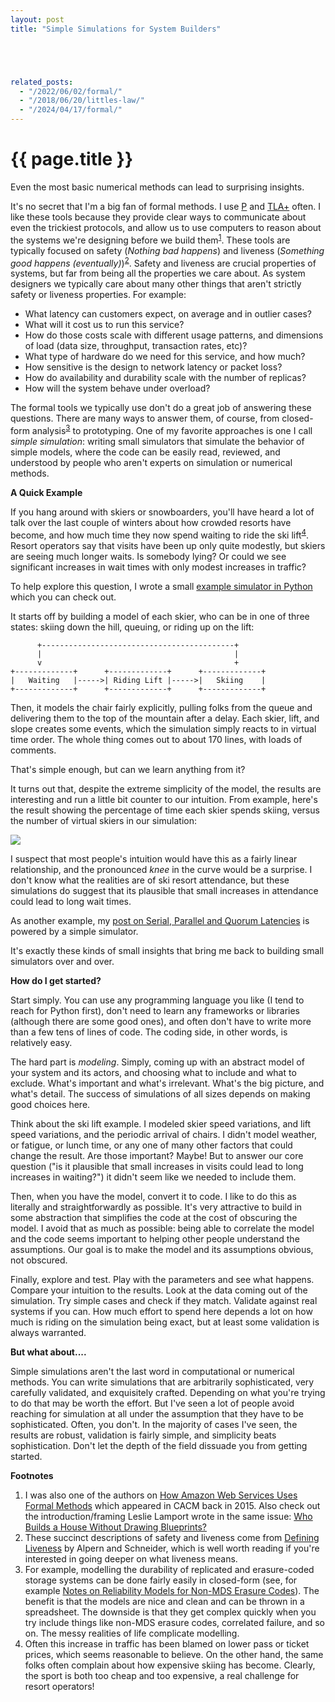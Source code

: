 ```yaml
---
layout: post
title: "Simple Simulations for System Builders"





related_posts:
  - "/2022/06/02/formal/"
  - "/2018/06/20/littles-law/"
  - "/2024/04/17/formal/"
---
```

{{ page.title }}
================

<p class="meta">Even the most basic numerical methods can lead to surprising insights.</p>

It's no secret that I'm a big fan of formal methods. I use [P](https://github.com/p-org/P) and [TLA+](https://lamport.azurewebsites.net/tla/tla.html) often. I like these tools because they provide clear ways to communicate about even the trickiest protocols, and allow us to use computers to reason about the systems we're designing before we build them<sup>[1](#foot1)</sup>. These tools are typically focused on safety (*Nothing bad happens*) and liveness (*Something good happens (eventually)*)<sup>[2](#foot2)</sup>. Safety and liveness are crucial properties of systems, but far from being all the properties we care about. As system designers we typically care about many other things that aren't strictly safety or liveness properties. For example:

 - What latency can customers expect, on average and in outlier cases?
 - What will it cost us to run this service?
 - How do those costs scale with different usage patterns, and dimensions of load (data size, throughput, transaction rates, etc)?
 - What type of hardware do we need for this service, and how much?
 - How sensitive is the design to network latency or packet loss?
 - How do availability and durability scale with the number of replicas?
 - How will the system behave under overload?

 The formal tools we typically use don't do a great job of answering these questions. There are many ways to answer them, of course, from closed-form analysis<sup>[3](#foot3)</sup> to prototyping. One of my favorite approaches is one I call *simple simulation*: writing small simulators that simulate the behavior of simple models, where the code can be easily read, reviewed, and understood by people who aren't experts on simulation or numerical methods.

 **A Quick Example**

 If you hang around with skiers or snowboarders, you'll have heard a lot of talk over the last couple of winters about how crowded resorts have become, and how much time they now spend waiting to ride the ski lift<sup>[4](#foot4)</sup>. Resort operators say that visits have been up only quite modestly, but skiers are seeing much longer waits. Is somebody lying? Or could we see significant increases in wait times with only modest increases in traffic?

 To help explore this question, I wrote a small [example simulator in Python](https://github.com/mbrooker/simulator_example) which you can check out.

 It starts off by building a model of each skier, who can be in one of three states: skiing down the hill, queuing, or riding up on the lift:

          +-------------------------------------------+       
          |                                           |       
          v                                           +       
    +-------------+      +-------------+      +-------------+
    |   Waiting   |----->| Riding Lift |----->|   Skiing    |
    +-------------+      +-------------+      +-------------+

Then, it models the chair fairly explicitly, pulling folks from the queue and delivering them to the top of the mountain after a delay. Each skier, lift, and slope creates some events, which the simulation simply reacts to in virtual time order. The whole thing comes out to about 170 lines, with loads of comments.

That's simple enough, but can we learn anything from it?

It turns out that, despite the extreme simplicity of the model, the results are interesting and run a little bit counter to our intuition. From example, here's the result showing the percentage of time each skier spends skiing, versus the number of virtual skiers in our simulation:

![](https://mbrooker-blog-images.s3.amazonaws.com/ski_percent_time.png)

I suspect that most people's intuition would have this as a fairly linear relationship, and the pronounced *knee* in the curve would be a surprise. I don't know what the realities are of ski resort attendance, but these simulations do suggest that its plausible that small increases in attendance could lead to long wait times.

As another example, my [post on Serial, Parallel and Quorum Latencies](https://brooker.co.za/blog/2021/10/20/simulation.html) is powered by a simple simulator.

It's exactly these kinds of small insights that bring me back to building small simulators over and over.

**How do I get started?**

Start simply. You can use any programming language you like (I tend to reach for Python first), don't need to learn any frameworks or libraries (although there are some good ones), and often don't have to write more than a few tens of lines of code. The coding side, in other words, is relatively easy.

The hard part is *modeling*. Simply, coming up with an abstract model of your system and its actors, and choosing what to include and what to exclude. What's important and what's irrelevant. What's the big picture, and what's detail. The success of simulations of all sizes depends on making good choices here. 

Think about the ski lift example. I modeled skier speed variations, and lift speed variations, and the periodic arrival of chairs. I didn't model weather, or fatigue, or lunch time, or any one of many other factors that could change the result. Are those important? Maybe! But to answer our core question ("is it plausible that small increases in visits could lead to long increases in waiting?") it didn't seem like we needed to include them.

Then, when you have the model, convert it to code. I like to do this as literally and straightforwardly as possible. It's very attractive to build in some abstraction that simplifies the code at the cost of obscuring the model. I avoid that as much as possible: being able to correlate the model and the code seems important to helping other people understand the assumptions. Our goal is to make the model and its assumptions obvious, not obscured.

Finally, explore and test. Play with the parameters and see what happens. Compare your intuition to the results. Look at the data coming out of the simulation. Try simple cases and check if they match. Validate against real systems if you can. How much effort to spend here depends a lot on how much is riding on the simulation being exact, but at least some validation is always warranted.

**But what about....**

Simple simulations aren't the last word in computational or numerical methods. You can write simulations that are arbitrarily sophisticated, very carefully validated, and exquisitely crafted. Depending on what you're trying to do that may be worth the effort. But I've seen a lot of people avoid reaching for simulation at all under the assumption that they have to be sophisticated. Often, you don't. In the majority of cases I've seen, the results are robust, validation is fairly simple, and simplicity beats sophistication. Don't let the depth of the field dissuade you from getting started.

**Footnotes**

 1. <a name="foot1"></a> I was also one of the authors on [How Amazon Web Services Uses Formal Methods](https://cacm.acm.org/magazines/2015/4/184701-how-amazon-web-services-uses-formal-methods/fulltext) which appeared in CACM back in 2015. Also check out the introduction/framing Leslie Lamport wrote in the same issue: [Who Builds a House Without Drawing Blueprints?](https://cacm.acm.org/magazines/2015/4/184705-who-builds-a-house-without-drawing-blueprints/fulltext)
 2. <a name="foot2"></a> These succinct descriptions of safety and liveness come from [Defining Liveness](https://www.cs.cornell.edu/fbs/publications/DefLiveness.pdf) by Alpern and Schneider, which is well worth reading if you're interested in going deeper on what liveness means.
 3. <a name="foot3"></a> For example, modelling the durability of replicated and erasure-coded storage systems can be done fairly easily in closed-form (see, for example [Notes on Reliability Models for Non-MDS Erasure Codes](https://dominoweb.draco.res.ibm.com/reports/rj10391.pdf)). The benefit is that the models are nice and clean and can be thrown in a spreadsheet. The downside is that they get complex quickly when you try include things like non-MDS erasure codes, correlated failure, and so on. The messy realities of life complicate modelling.
 4. <a name="foot4"></a> Often this increase in traffic has been blamed on lower pass or ticket prices, which seems reasonable to believe. On the other hand, the same folks often complain about how expensive skiing has become. Clearly, the sport is both too cheap and too expensive, a real challenge for resort operators!